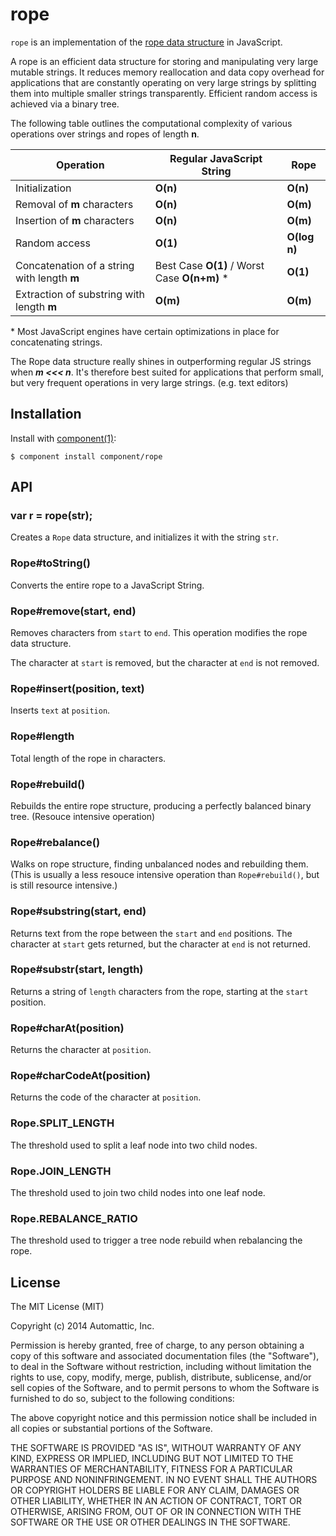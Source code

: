 
# rope

  `rope` is an implementation of the [rope data structure](https://en.wikipedia.org/wiki/Rope_%28data_structure%29) in JavaScript.

  A rope is an efficient data structure for storing and manipulating very large mutable strings. 
  It reduces memory reallocation and data copy overhead for applications that are constantly operating on very large strings
  by splitting them into multiple smaller strings transparently. Efficient random access is achieved via a binary tree.

  The following table outlines the computational complexity of various operations over strings and ropes of length **n**.

  Operation                                    | Regular JavaScript String                     | Rope 
  ---------------------------------------------|-----------------------------------------------|------------
  Initialization                               | **O(n)**                                      | **O(n)**
  Removal of **m** characters                  | **O(n)**                                      | **O(m)**
  Insertion of **m** characters                | **O(n)**                                      | **O(m)**
  Random access                                | **O(1)**                                      | **O(log n)**
  Concatenation of a string with length **m**  | Best Case **O(1)** / Worst Case **O(n+m)** \* | **O(1)**
  Extraction of substring with length **m**    | **O(m)**                                      | **O(m)**

  \* Most JavaScript engines have certain optimizations in place for concatenating strings.

  The Rope data structure really shines in outperforming regular JS strings when ***m <<< n***. It's therefore best suited for
  applications that perform small, but very frequent operations in very large strings. (e.g. text editors)

## Installation

  Install with [component(1)](http://component.io):

    $ component install component/rope

## API

### var r = rope(str);

Creates a `Rope` data structure, and initializes it with the string `str`.

### Rope#toString()

Converts the entire rope to a JavaScript String.

### Rope#remove(start, end)

Removes characters from `start` to `end`. This operation modifies the rope data structure.

The character at `start` is removed, but the character at `end` is not removed.

### Rope#insert(position, text)

Inserts `text` at `position`.

### Rope#length

Total length of the rope in characters.

### Rope#rebuild()

Rebuilds the entire rope structure, producing a perfectly balanced binary tree. (Resouce intensive operation)

### Rope#rebalance()

Walks on rope structure, finding unbalanced nodes and rebuilding them. (This is usually a less resouce intensive operation than `Rope#rebuild()`, but is still resource intensive.)

### Rope#substring(start, end)

Returns text from the rope between the `start` and `end` positions. The character at `start` gets returned, but the character at `end` is not returned.

### Rope#substr(start, length)

Returns a string of `length` characters from the rope, starting at the `start` position.

### Rope#charAt(position)

Returns the character at `position`.

### Rope#charCodeAt(position)

Returns the code of the character at `position`.

### Rope.SPLIT_LENGTH

The threshold used to split a leaf node into two child nodes.

### Rope.JOIN_LENGTH

The threshold used to join two child nodes into one leaf node.

### Rope.REBALANCE_RATIO

The threshold used to trigger a tree node rebuild when rebalancing the rope.

## License

  The MIT License (MIT)

  Copyright (c) 2014 Automattic, Inc.

  Permission is hereby granted, free of charge, to any person obtaining a copy
  of this software and associated documentation files (the "Software"), to deal
  in the Software without restriction, including without limitation the rights
  to use, copy, modify, merge, publish, distribute, sublicense, and/or sell
  copies of the Software, and to permit persons to whom the Software is
  furnished to do so, subject to the following conditions:

  The above copyright notice and this permission notice shall be included in
  all copies or substantial portions of the Software.

  THE SOFTWARE IS PROVIDED "AS IS", WITHOUT WARRANTY OF ANY KIND, EXPRESS OR
  IMPLIED, INCLUDING BUT NOT LIMITED TO THE WARRANTIES OF MERCHANTABILITY,
  FITNESS FOR A PARTICULAR PURPOSE AND NONINFRINGEMENT. IN NO EVENT SHALL THE
  AUTHORS OR COPYRIGHT HOLDERS BE LIABLE FOR ANY CLAIM, DAMAGES OR OTHER
  LIABILITY, WHETHER IN AN ACTION OF CONTRACT, TORT OR OTHERWISE, ARISING FROM,
  OUT OF OR IN CONNECTION WITH THE SOFTWARE OR THE USE OR OTHER DEALINGS IN
  THE SOFTWARE.
